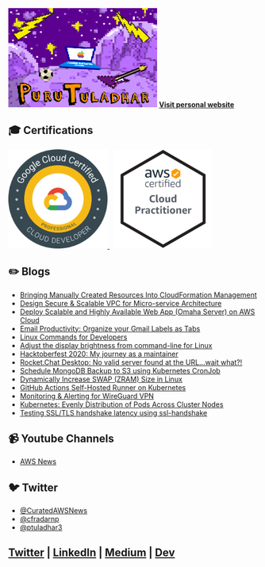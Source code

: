 <img src="https://raw.githubusercontent.com/tuladhar/tuladhar/main/avatar.png" height="200" width="300">
<b><a target='_blank' href='https://tuladhar.github.io/'>Visit personal website</a></b>

## 🎓 Certifications

<a target='_blank' href='https://www.credential.net/7387f35e-a76d-4a0a-aa6a-1bdc31a040a4'> <img src="https://github.com/tuladhar/tuladhar/blob/main/images/1548352102758.png" height="200" width="200"> <a/> &nbsp; <a target='_blank' href='https://www.credly.com/badges/44c519e9-73a5-4228-ba97-b8cc118ef5f1/public_url'><img src="https://github.com/tuladhar/tuladhar/blob/main/images/AWS-CloudPractitioner-2020.png" height="200" width="200"></a>

## :pencil2: Blogs

- [Bringing Manually Created Resources Into CloudFormation Management](https://medium.com/@ptuladhar3/bringing-manually-created-resources-into-cloudformation-management-ffd39b05d9f6?source=your_stories_page---------------------------)
- [Design Secure & Scalable VPC for Micro-service Architecture](https://medium.com/@ptuladhar3/design-secure-scalable-vpc-for-micro-service-architecture-1b58fbf128f4)
- [Deploy Scalable and Highly Available Web App (Omaha Server) on AWS Cloud](https://medium.com/@ptuladhar3/deploy-scalable-and-highly-available-web-app-omaha-server-on-aws-cloud-69e26df7c85b)
- [Email Productivity: Organize your Gmail Labels as Tabs](https://medium.com/@ptuladhar3/email-productivity-organize-your-gmail-labels-as-tabs-3c29acc7b350)
- [Linux Commands for Developers](https://medium.com/@ptuladhar3/linux-commands-for-developers-d88baba576b4)
- [Adjust the display brightness from command-line for Linux](https://dev.to/ptuladhar3/adjust-the-display-brightness-from-command-line-for-linux-3k86)
- [Hacktoberfest 2020: My journey as a maintainer](https://medium.com/@ptuladhar3/hacktoberfest-2020-day-6-my-journey-as-a-maintainer-c347367469a7)
- [Rocket.Chat Desktop: No valid server found at the URL…wait what?!](https://medium.com/@ptuladhar3/rocket-chat-desktop-no-valid-server-found-at-the-url-wait-what-bde80748152a)
- [Schedule MongoDB Backup to S3 using Kubernetes CronJob](https://ptuladhar3.medium.com/schedule-mongodb-backup-to-s3-using-kubernetes-cronjob-79ca811e1fc0)
- [Dynamically Increase SWAP (ZRAM) Size in Linux](https://ptuladhar3.medium.com/dynamically-adjust-swap-zram-size-in-fedora-linux-78cd712808f2)
- [GitHub Actions Self-Hosted Runner on Kubernetes](https://ptuladhar3.medium.com/github-actions-self-hosted-runner-on-kubernetes-55d077520a31)
- [Monitoring & Alerting for WireGuard VPN](https://ptuladhar3.medium.com/wireguard-vpn-monitoring-alerting-e1e1d1eaaa4e)
- [Kubernetes: Evenly Distribution of Pods Across Cluster Nodes](https://ptuladhar3.medium.com/kubernetes-distributing-pods-evenly-across-cluster-c6bdc9b49699)
- [Testing SSL/TLS handshake latency using ssl-handshake](https://ptuladhar3.medium.com/testing-ssl-tls-handshake-latency-using-ssl-handshake-6a0c497890d1)
  
## 📹 Youtube Channels
- [AWS News](https://www.youtube.com/channel/UCo6iCvAfqVvxKfYmJmJCB7g)

## 🐦 Twitter
- [@CuratedAWSNews](https://twitter.com/@curatedawsnews)
- [@cfradarnp](https://twitter.com/@cfradarnp)
- [@ptuladhar3](@https://twitter.com/@ptuladhar3)

## [Twitter](https://twitter.com/ptuladhar3) | [LinkedIn](https://www.linkedin.com/in/ptuladhar3/) | [Medium](https://ptuladhar3.medium.com/) | [Dev](https://dev.to/ptuladhar3/)
